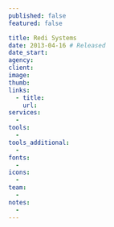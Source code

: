 ```yaml
---
published: false
featured: false

title: Redi Systems
date: 2013-04-16 # Released
date_start:
agency:
client:
image:
thumb:
links:
  - title:
    url:
services:
  -
tools:
  -
tools_additional:
  -
fonts:
  -
icons:
  -
team:
  -
notes:
  -
---
```

